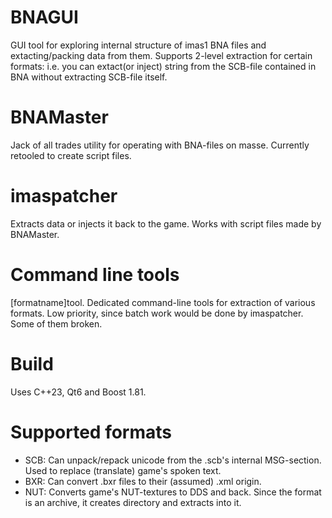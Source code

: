 # BNAGUI
GUI tool for exploring internal structure of imas1 BNA files and extacting/packing data from them. Supports 2-level extraction for certain formats: i.e. you can extact(or inject) string from the SCB-file contained in BNA without extracting SCB-file itself.

# BNAMaster
Jack of all trades utility for operating with BNA-files on masse. Currently retooled to create script files.

# imaspatcher
Extracts data or injects it back to the game. Works with script files made by BNAMaster.

# Command line tools
[formatname]tool. Dedicated command-line tools for extraction of various formats. Low priority, since batch work would be done by imaspatcher. Some of them broken.

# Build
Uses C++23, Qt6 and Boost 1.81.

# Supported formats
- SCB: Can unpack/repack unicode from the .scb's internal MSG-section. Used to replace (translate) game's spoken text.
- BXR: Can convert .bxr files to their (assumed) .xml origin.
- NUT: Converts game's NUT-textures to DDS and back. Since the format is an archive, it creates directory and extracts into it.
